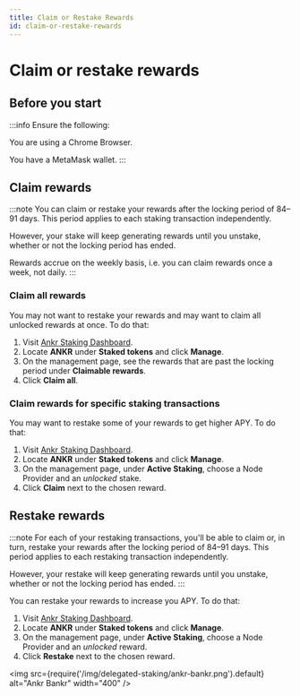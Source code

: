 ```yaml
---
title: Claim or Restake Rewards  
id: claim-or-restake-rewards
---
```


# Claim or restake rewards

## Before you start

:::info Ensure the following:

You are using a Chrome Browser.

You have a MetaMask wallet.
:::

## Claim rewards
:::note
You can claim or restake your rewards after the locking period of 84–91 days. This period applies to each staking transaction independently.

However, your stake will keep generating rewards until you unstake, whether or not the locking period has ended.

Rewards accrue on the weekly basis, i.e. you can claim rewards once a week, not daily. 
:::

### Claim all rewards
You may not want to restake your rewards and may want to claim all unlocked rewards at once. To do that:
1. Visit [Ankr Staking Dashboard](https://www.ankr.com/staking/dashboard/).
2. Locate **ANKR** under **Staked tokens** and click **Manage**.
3. On the management page, see the rewards that are past the locking period under **Claimable rewards**. 
4. Click **Claim all**.

### Claim rewards for specific staking transactions
You may want to restake some of your rewards to get higher APY. To do that:
1. Visit [Ankr Staking Dashboard](https://www.ankr.com/staking/dashboard/).
2. Locate **ANKR** under **Staked tokens** and click **Manage**.
3. On the management page, under **Active Staking**, choose a Node Provider and an _unlocked_ stake.
4. Click **Claim** next to the chosen reward.

## Restake rewards

:::note
For each of your restaking transactions, you'll be able to claim or, in turn, restake your rewards after the locking period of 84–91 days. This period applies to each restaking transaction independently.

However, your restake will keep generating rewards until you unstake, whether or not the locking period has ended.
:::

You can restake your rewards to increase you APY. To do that:
1. Visit [Ankr Staking Dashboard](https://www.ankr.com/staking/dashboard/).
2. Locate **ANKR** under **Staked tokens** and click **Manage**.
3. On the management page, under **Active Staking**, choose a Node Provider and an _unlocked_ reward. 
4. Click **Restake** next to the chosen reward.

<img src={require('/img/delegated-staking/ankr-bankr.png').default} alt="Ankr Bankr" width="400" />